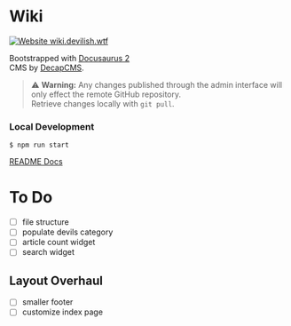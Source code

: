 # Wiki

[![Website wiki.devilish.wtf](https://img.shields.io/website-up-down-green-red/http/wiki.devilish.wtf.svg)](http://wiki.devilish.wtf/)

Bootstrapped with [Docusaurus 2](https://docusaurus.io/)  
CMS by [DecapCMS](https://decapcms.org/).

> ⚠ **Warning:** Any changes published through the admin interface will only effect the remote GitHub repository.  
> Retrieve changes locally with `git pull`.

### Local Development

```
$ npm run start
```

[README Docs](/reference/README.md)

# To Do

- [ ] file structure
- [ ] populate devils category
- [ ] article count widget
- [ ] search widget

## Layout Overhaul

- [ ] smaller footer
- [ ] customize index page
